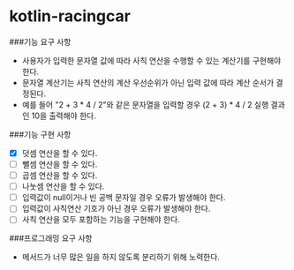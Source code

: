 # kotlin-racingcar

###기능 요구 사항
- 사용자가 입력한 문자열 값에 따라 사칙 연산을 수행할 수 있는 계산기를 구현해야 한다.
- 문자열 계산기는 사칙 연산의 계산 우선순위가 아닌 입력 값에 따라 계산 순서가 결정된다.
- 예를 들어 "2 + 3 * 4 / 2"와 같은 문자열을 입력할 경우 (2 + 3) * 4 / 2 실행 결과인 10을 출력해야 한다.

###기능 구현 사항
- [X] 덧셈 연산을 할 수 있다.
- [ ] 뺄셈 연산을 할 수 있다.
- [ ] 곱셈 연산을 할 수 있다.
- [ ] 나눗셈 연산을 할 수 있다.
- [ ] 입력값이 null이거나 빈 공백 문자일 경우 오류가 발생해야 한다.
- [ ] 입력값이 사칙연산 기호가 아닌 경우 오류가 발생해야 한다.
- [ ] 사칙 연산을 모두 포함하는 기능을 구현해야 한다.

###프로그래밍 요구 사항
- 메서드가 너무 많은 일을 하지 않도록 분리하기 위해 노력한다.
